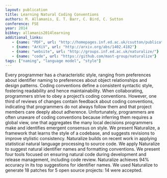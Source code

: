 ```yaml
---
layout: publication
title: Learning Natural Coding Conventions
authors: M. Allamanis, E. T. Barr, C. Bird, C. Sutton
conference: FSE
year: 2014
bibkey: allamanis2014learning
additional_links:
   - {name: "PDF", url: "http://homepages.inf.ed.ac.uk/csutton/publications/naturalize.pdf"}
   - {name: "ArXiV", url: "http://arxiv.org/abs/1402.4182"}
   - {name: "website", url: "http://groups.inf.ed.ac.uk/naturalize/"}
   - {name: "code", url: "https://github.com/mast-group/naturalize"}
tags: ["naming", "language model", "style"]
---
```

Every programmer has a characteristic style, ranging from preferences
about identifier naming to preferences about object relationships and
design patterns. Coding conventions define a consistent syntactic style,
fostering readability and hence maintainability. When collaborating,
programmers strive to obey a project’s coding conventions. However,
one third of reviews of changes contain feedback about coding conventions,
indicating that programmers do not always follow them and that project
members care deeply about adherence. Unfortunately, programmers are
often unaware of coding conventions because inferring them requires a
global view, one that aggregates the many local decisions programmers
make and identifies emergent consensus on style. We present Naturalize,
a framework that learns the style of a codebase, and suggests revisions
to improve stylistic consistency. Naturalize builds on recent work in
applying statistical natural language processing to source code. We
apply Naturalize to suggest natural identifier names and formatting
conventions. We present four tools focused on ensuring natural code
during development and release management, including code review.
Naturalize achieves 94% accuracy in its top suggestions for identifier
names. We used Naturalize to generate 18 patches for 5 open source
projects: 14 were accepted.
